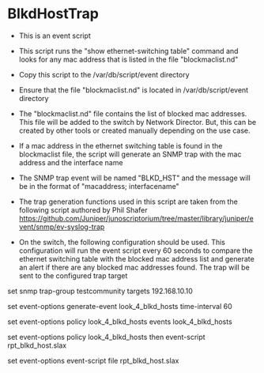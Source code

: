 # BlkdHostTrap

- This is an event script
- This script runs the "show ethernet-switching table" command and looks for any mac address that is listed in the file "blockmaclist.nd"
- Copy this script to the /var/db/script/event directory
- Ensure that the file "blockmaclist.nd" is located in /var/db/script/event directory
- The "blockmaclist.nd" file contains the list of blocked mac addresses. This file will be added to the switch by Network Director. But, this can be created by other tools or created manually depending on the use case.
- If a mac address in the ethernet switching table is found in the blockmaclist file, the script will generate an SNMP trap with the mac address and the interface name
- The SNMP trap event will be named "BLKD_HST" and the message will be in the format of "macaddress; interfacename"

- The trap generation functions used in this script are taken from the following script authored by Phil Shafer
  https://github.com/Juniper/junoscriptorium/tree/master/library/juniper/event/snmp/ev-syslog-trap




- On the switch, the following configuration should be used. This configuration will run the event script every 60 seconds to compare the ethernet switching table with the blocked mac address list and generate an alert if there are any blocked mac addresses found. The trap will be sent to the configured trap target

set snmp trap-group testcommunity targets 192.168.10.10

set event-options generate-event look_4_blkd_hosts time-interval 60

set event-options policy look_4_blkd_hosts events look_4_blkd_hosts

set event-options policy look_4_blkd_hosts then event-script rpt_blkd_host.slax

set event-options event-script file rpt_blkd_host.slax
